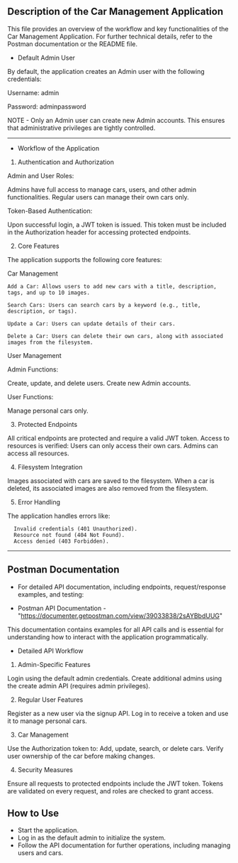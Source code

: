 Description of the Car Management Application 
- 


This file provides an overview of the workflow and key functionalities of the Car Management Application. For further technical details, refer to the Postman documentation or the README file.

* Default Admin User

 By default, the application creates an Admin user with the following credentials:

  Username: admin
  
  Password: adminpassword
  
 NOTE - Only an Admin user can create new Admin accounts. This ensures that administrative privileges are tightly controlled.

 --- 
 
* Workflow of the Application

  
1. Authentication and Authorization

 Admin and User Roles:
 
   Admins have full access to manage cars, users, and other admin functionalities.
   Regular users can manage their own cars only.
   
 Token-Based Authentication:
 
   Upon successful login, a JWT token is issued. This token must be included in the Authorization header for accessing protected endpoints.
   
2. Core Features

The application supports the following core features:

 Car Management
 
    Add a Car: Allows users to add new cars with a title, description, tags, and up to 10 images.
    
    Search Cars: Users can search cars by a keyword (e.g., title, description, or tags).
    
    Update a Car: Users can update details of their cars.
    
    Delete a Car: Users can delete their own cars, along with associated images from the filesystem.
    
User Management
 
 Admin Functions: 
 
   Create, update, and delete users.
   Create new Admin accounts.
   
 User Functions:
 
   Manage personal cars only.
   
3. Protected Endpoints

  All critical endpoints are protected and require a valid JWT token.
  Access to resources is verified:
  Users can only access their own cars.
  Admins can access all resources.
  
4. Filesystem Integration

  Images associated with cars are saved to the filesystem.
  When a car is deleted, its associated images are also removed from the filesystem.
  
5. Error Handling

  The application handles errors like:
  
      Invalid credentials (401 Unauthorized).
      Resource not found (404 Not Found).
      Access denied (403 Forbidden).
      
 --- 
      
Postman Documentation
-

* For detailed API documentation, including endpoints, request/response examples, and testing:

* Postman API Documentation - "https://documenter.getpostman.com/view/39033838/2sAYBbdUUG"

This documentation contains examples for all API calls and is essential for understanding how to interact with the application programmatically.

* Detailed API Workflow

1. Admin-Specific Features

  Login using the default admin credentials.
  Create additional admins using the create admin API (requires admin privileges).

2. Regular User Features

  Register as a new user via the signup API.
  Log in to receive a token and use it to manage personal cars.

3. Car Management
  
  Use the Authorization token to:
  Add, update, search, or delete cars.
  Verify user ownership of the car before making changes.
  
4. Security Measures

  Ensure all requests to protected endpoints include the JWT token.
  Tokens are validated on every request, and roles are checked to grant access.
  
How to Use
-

  * Start the application.
  * Log in as the default admin to initialize the system.
  * Follow the API documentation for further operations, including managing users and cars.
